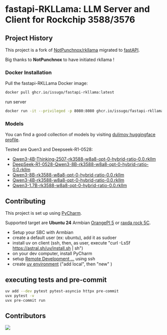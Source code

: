 # fastapi-RKLLama: LLM Server and Client for Rockchip 3588/3576

## Project History

This project is a fork of [NotPunchnox/rkllama](https://github.com/NotPunchnox/rkllama) migrated to [fastAPI](https://fastapi.tiangolo.com/).

Big thanks to **NotPunchnox** to have initiated rkllama !

### Docker Installation

Pull the fastapi-RKLLama Docker image:

```bash
docker pull ghcr.io/issugo/fastapi-rkllama:latest
```
run server
```bash
docker run -it --privileged -p 8080:8080 ghcr.io/issugo/fastapi-rkllama:latest
```

### Models

You can find a good collection of models by visiting [dulimov huggingface profile](https://huggingface.co/dulimov).

Tested are Quen3 and Deepseek-R1-0528:
- [Qwen3-4B-Thinking-2507-rk3588-w8a8-opt-0-hybrid-ratio-0.0.rkllm](https://huggingface.co/dulimov/Qwen3-4B-Thinking-2507-rk3588-1.2.1/blob/main/Qwen3-4B-Thinking-2507-rk3588-w8a8-opt-0-hybrid-ratio-0.0.rkllm)
- [DeepSeek-R1-0528-Qwen3-8B-rk3588-w8a8-opt-0-hybrid-ratio-0.0.rkllm](https://huggingface.co/dulimov/DeepSeek-R1-0528-Qwen3-8B-rk3588-1.2.1/blob/main/DeepSeek-R1-0528-Qwen3-8B-rk3588-w8a8-opt-0-hybrid-ratio-0.0.rkllm)
- [Qwen3-8B-rk3588-w8a8-opt-0-hybrid-ratio-0.0.rkllm](https://huggingface.co/dulimov/Qwen3-8B-rk3588-1.2.1-unsloth-16k/blob/main/Qwen3-8B-rk3588-w8a8-opt-0-hybrid-ratio-0.0.rkllm)
- [Qwen3-4B-rk3588-w8a8-opt-0-hybrid-ratio-0.0.rkllm](https://huggingface.co/dulimov/Qwen3-4B-rk3588-1.2.1-unsloth-16k/blob/main/Qwen3-4B-rk3588-w8a8-opt-0-hybrid-ratio-0.0.rkllm)
- [Qwen3-1.7B-rk3588-w8a8-opt-0-hybrid-ratio-0.0.rkllm](https://huggingface.co/dulimov/Qwen3-1.7B-rk3588-1.2.1-unsloth-16k/blob/main/Qwen3-1.7B-rk3588-w8a8-opt-0-hybrid-ratio-0.0.rkllm)

## Contributing

This project is set up using [PyCharm](https://www.jetbrains.com/fr-fr/pycharm/).

Supported target are **Ubuntu 24** Armbian [OrangePI 5](https://www.armbian.com/orangepi-5/) or [raxda rock 5C](https://www.armbian.com/radxa-rock-5c/).

- Setup your SBC with Armbian
- create a default user (ex: ubuntu), add it as sudoer
- install uv on client (ssh, then, as user, execute "curl -LsSf https://astral.sh/uv/install.sh | sh")
- on your dev computer, install PyCharm
- setup [Remote Development ...](https://www.jetbrains.com/help/pycharm/remote-development-starting-page.html) using ssh
- create [uv environment](https://www.jetbrains.com/help/pycharm/uv.html) ("add local", then "new" )

## executing tests and pre-commit

```bash
uv add --dev pytest pytest-asyncio httpx pre-commit
uvx pytest -v
uvx pre-commit run
```

## Contributors
<a href="https://github.com/issugo/fastapi-rkllama/graphs/contributors">
  <img src="https://contrib.rocks/image?repo=issugo/fastapi-rkllama" />
</a>
